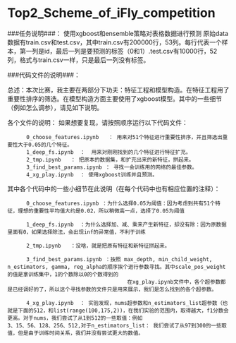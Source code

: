 # Top2_Scheme_of_iFly_competition
###任务说明###：
        使用xgboost和ensemble策略对表格数据进行预测
        原始data数据有train.csv和test.csv，其中train.csv有200000行，53列。每行代表一个样本，第一列是id，最后一列是要预测的标签（0和1）.test.csv有10000行，52列，格式与train.csv一样，只是最后一列没有标签。

###代码文件的说明###：

总述：本次比赛，我主要在两部分下功夫：特征工程和模型构造。在特征工程用了重要性排序的筛选。在模型构造方面主要使用了xgboost模型。其中的一些细节（例如怎么调参），请见如下说明。

各个文件的说明：
    如果想要复现，请按照顺序运行以下代码文件：
    
          0_choose_features.ipynb   ： 用来对51个特征进行重要性排序，并且筛选出重要性大于0.05的几个特征。
          1_deep_fs.ipynb  ：  用来对刚刚找到的几个特征进行特征扩充。
          2_tmp.ipynb   ： 把原本的数据集，和扩充出来的新特征，拼起来。
          3_find_best_params.ipynb ： 寻找一会训练用的网络的最佳参数。
          4_xg_play.ipynb  ： 使用xgboost训练并且预测。


其中各个代码中的一些小细节在此说明（在每个代码中也有相应位置的注释）：

          0_choose_features.ipynb ：为什么选择0.05为阈值：因为考虑到共有51个特征，理想的重要性平均值大约是0.02，所以稍微高一点，选择了0.05为阈值
       
          1_deep_fs.ipynb  ：为什么选择加、减、乘来产生新特征，却没有除：因为原数据里面有0，如果选择除法，会出现inf的异常值，不利于训练

          2_tmp.ipynb   ：没啥，就是把原有特征和新特征拼起来。

          3_find_best_params.ipynb ：按照 max_depth, min_child_weight, n_estimators, gamma, reg_alpha的顺序挨个进行参数寻找。其中scale_pos_weight 的值是拿训练集中，1的个数除以0的个数得到的
                                          在xg_play.ipynb文件中，各个超参数都是已经调好的了，所以这个寻找参数的文件只是用来展示，我们是怎么找到的各个超参数。

          4_xg_play.ipynb  ： 实验发现，nums超参数和n_estimators_list超参数（也就是下面的512，和list(range(100,175,2))，在我们实验的范围内，取得越大，f1分数会更高。对于nums，我们尝试了从1到512的一些取值：例如                                3、15、56、128、256、512,对于n_estimators_list： 我们尝试了从97到300的一些取值，但是由于训练时间关系，我们并没有尝试更大的数值。
